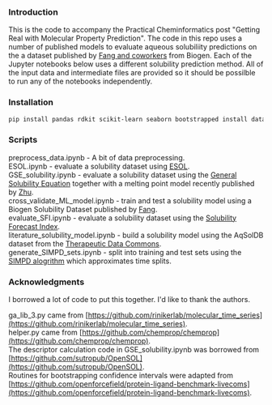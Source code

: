 ### Introduction
This is the code to accompany the Practical Cheminformatics post "Getting Real with Molecular Property Prediction".  The code in this repo uses a number of published models to evaluate aqueous solubiliity predictions on the a dataset published by [Fang and coworkers](https://pubs.acs.org/doi/10.1021/acs.jcim.3c00160) from Biogen.  Each of the Jupyter notebooks below uses a different solubility prediction method.  All of the input data and intermediate files are provided so it should be possilble to run any of the notebooks independently. 

### Installation
```bash
pip install pandas rdkit scikit-learn seaborn bootstrapped install datamol molfeat scipy tqdm lightgbm useful_rdkit_utils chembl_downloader pymoo==0.5 xgboost PyTDC
```

### Scripts
preprocess_data.ipynb - A bit of data preprocessing.   
ESOL.ipynb - evaluate a solubility dataset using [ESOL](https://pubs.acs.org/doi/10.1021/ci034243x).   
GSE_solubility.ipynb - evaluate a solubility dataset using the [General Solubility Equation](https://pubs.acs.org/doi/10.1021/ci000338c) together with a melting point model recently published by [Zhu](https://pubs.acs.org/doi/10.1021/acs.jcim.3c00308).   
cross_validate_ML_model.ipynb - train and test a solubility model using a Biogen Solubility Dataset published by [Fang](https://pubs.acs.org/doi/10.1021/acs.jcim.3c00160).     
evaluate_SFI.ipynb - evaluate a solubility dataset using the [Solubility Forecast Index](https://www.sciencedirect.com/science/article/pii/S1359644610001923?via%3Dihub).   
literature_solubility_model.ipynb - build a solubility model using the AqSolDB dataset from the [Therapeutic Data Commons](https://tdcommons.ai/single_pred_tasks/adme/#solubility-aqsoldb).   
generate_SIMPD_sets.ipynb - split into training and test sets using the [SIMPD alogrithm](https://github.com/rinikerlab/molecular_time_series) which approximates time splits.    

### Acknowledgments 
I borrowed a lot of code to put this together.  I'd like to thank the authors.

ga_lib_3.py came from [https://github.com/rinikerlab/molecular_time_series](https://github.com/rinikerlab/molecular_time_series).   
helper.py came from [https://github.com/chemprop/chemprop](https://github.com/chemprop/chemprop).   
The descriptor calculation code in GSE_solubility.ipynb was borrowed from [https://github.com/sutropub/OpenSOL](https://github.com/sutropub/OpenSOL).   
Routines for bootstrapping confidence intervals were adapted from [https://github.com/openforcefield/protein-ligand-benchmark-livecoms](https://github.com/openforcefield/protein-ligand-benchmark-livecoms).   



